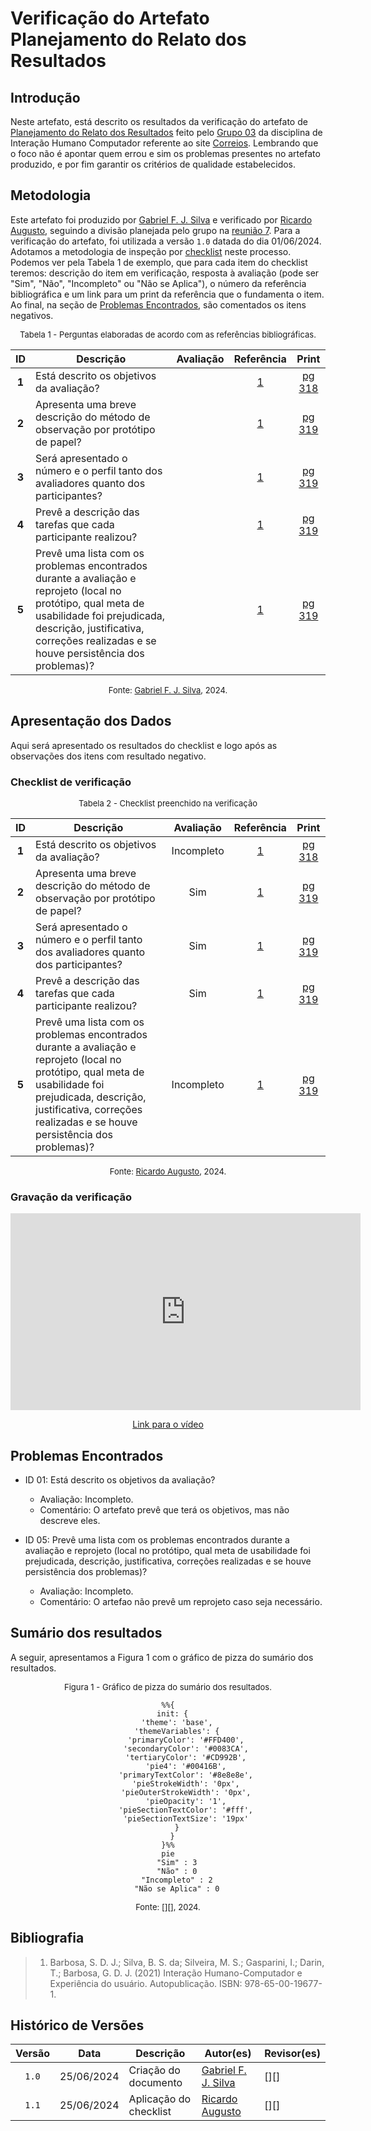 # Verificação do Artefato Planejamento do Relato dos Resultados

## Introdução

Neste artefato, está descrito os resultados da verificação do artefato de [Planejamento do Relato dos Resultados](https://interacao-humano-computador.github.io/2024.1-Correios/design_avaliacao/nivel_2/prototipo_de_papel/planejamento_relato_resultados/) feito pelo [Grupo 03](https://interacao-humano-computador.github.io/2024.1-Correios/) da disciplina de Interação Humano Computador referente ao site [Correios](https://www.correios.com.br/). Lembrando que o foco não é apontar quem errou e sim os problemas presentes no artefato produzido, e por fim garantir os critérios de qualidade estabelecidos.

## Metodologia

Este artefato foi produzido por [Gabriel F. J. Silva][GabrielFGH] e verificado por [Ricardo Augusto][RicardoGH], seguindo a divisão planejada pelo grupo na [reunião 7](https://interacao-humano-computador.github.io/2024.1-Correios/atas/ata7/). Para a verificação do artefato, foi utilizada a versão `1.0` datada do dia 01/06/2024. Adotamos a metodologia de inspeção por [checklist](#checklist-de-verificacao) neste processo. Podemos ver pela Tabela 1 de exemplo, que para cada item do checklist teremos: descrição do item em verificação, resposta à avaliação (pode ser "Sim", "Não", "Incompleto" ou "Não se Aplica"), o número da referência bibliográfica e um link para um print da referência que o fundamenta o item. Ao final, na seção de [Problemas Encontrados](#problemas-encontrados), são comentados os itens negativos.

<font size="2"><p style="text-align: center">Tabela 1 - Perguntas elaboradas de acordo com as referências bibliográficas.</p></font>

<center>

| ID | Descrição | Avaliação | Referência| Print |
|:--:| --------- | :-------: | :-------: | :---: | 
| **1** | Está descrito os objetivos da avaliação? |  | <a href="#ref1">1</a> | [pg 318](../../../../../assets/prints_verificacao/gabrielf/(Protótipo%20de%20Papel)%20Planejamento%20do%20Relato%20ref%20-%20o%20relato%20deve%20conter%20pag%20318.jpeg) |
| **2** | Apresenta uma breve descrição do método de observação por protótipo de papel? |  | <a href="#ref1">1</a> | [pg 319](../../../../../assets/prints_verificacao/gabrielf/(Protótipo%20de%20Papel)%20Planejamento%20do%20Relato%20ref%20-%20o%20relato%20deve%20conter%20pag%20319.jpeg) |
| **3** | Será apresentado o número e o perfil tanto dos avaliadores quanto dos participantes? |  | <a href="#ref1">1</a> | [pg 319](../../../../../assets/prints_verificacao/gabrielf/(Protótipo%20de%20Papel)%20Planejamento%20do%20Relato%20ref%20-%20o%20relato%20deve%20conter%20pag%20319.jpeg) |
| **4** | Prevê a descrição das tarefas que cada participante realizou? |  | <a href="#ref1">1</a> | [pg 319](../../../../../assets/prints_verificacao/gabrielf/(Protótipo%20de%20Papel)%20Planejamento%20do%20Relato%20ref%20-%20o%20relato%20deve%20conter%20pag%20319.jpeg) |
| **5** | Prevê uma lista com os problemas encontrados durante a avaliação e reprojeto (local no protótipo, qual meta de usabilidade foi prejudicada, descrição, justificativa, correções realizadas e se houve persistência dos problemas)? |  | <a href="#ref1">1</a> | [pg 319](../../../../../assets/prints_verificacao/gabrielf/(Protótipo%20de%20Papel)%20Planejamento%20do%20Relato%20ref%20-%20o%20relato%20deve%20conter%20pag%20319.jpeg) |

</center>

<font size="2"><p style="text-align: center">Fonte: [Gabriel F. J. Silva](https://github.com/MMcLovin), 2024.</p></font>

## Apresentação dos Dados

Aqui será apresentado os resultados do checklist e logo após as observações dos itens com resultado negativo.

### Checklist de verificação

<font size="2"><p style="text-align: center">Tabela 2 - Checklist preenchido na verificação</p></font>

<center>

| ID | Descrição | Avaliação | Referência| Print |
|:--:| --------- | :-------: | :-------: | :---: | 
| **1** | Está descrito os objetivos da avaliação? | Incompleto | <a href="#ref1">1</a> | [pg 318](../../../../../assets/prints_verificacao/gabrielf/(Protótipo%20de%20Papel)%20Planejamento%20do%20Relato%20ref%20-%20o%20relato%20deve%20conter%20pag%20318.jpeg) |
| **2** | Apresenta uma breve descrição do método de observação por protótipo de papel? | Sim | <a href="#ref1">1</a> | [pg 319](../../../../../assets/prints_verificacao/gabrielf/(Protótipo%20de%20Papel)%20Planejamento%20do%20Relato%20ref%20-%20o%20relato%20deve%20conter%20pag%20319.jpeg) |
| **3** | Será apresentado o número e o perfil tanto dos avaliadores quanto dos participantes? | Sim | <a href="#ref1">1</a> | [pg 319](../../../../../assets/prints_verificacao/gabrielf/(Protótipo%20de%20Papel)%20Planejamento%20do%20Relato%20ref%20-%20o%20relato%20deve%20conter%20pag%20319.jpeg) |
| **4** | Prevê a descrição das tarefas que cada participante realizou? | Sim | <a href="#ref1">1</a> | [pg 319](../../../../../assets/prints_verificacao/gabrielf/(Protótipo%20de%20Papel)%20Planejamento%20do%20Relato%20ref%20-%20o%20relato%20deve%20conter%20pag%20319.jpeg) |
| **5** | Prevê uma lista com os problemas encontrados durante a avaliação e reprojeto (local no protótipo, qual meta de usabilidade foi prejudicada, descrição, justificativa, correções realizadas e se houve persistência dos problemas)? | Incompleto | <a href="#ref1">1</a> | [pg 319](../../../../../assets/prints_verificacao/gabrielf/(Protótipo%20de%20Papel)%20Planejamento%20do%20Relato%20ref%20-%20o%20relato%20deve%20conter%20pag%20319.jpeg) |

</center>

<font size="2"><p style="text-align: center">Fonte: [Ricardo Augusto][RicardoGH], 2024.</p></font>

### Gravação da verificação

<!-- para o iframe do vídeo, bote width = 560 e height = 315 -->

<div style="text-align: center;">
<iframe width="560" height="315" src="https://www.youtube.com/embed/-JBe2ndeNdY?si=n3m877KoIo4bzGo1" title="YouTube video player" frameborder="0" allow="accelerometer; autoplay; clipboard-write; encrypted-media; gyroscope; picture-in-picture; web-share" referrerpolicy="strict-origin-when-cross-origin" allowfullscreen></iframe>
</div>

<p style="text-align: center">
    <a href="https://youtu.be/-JBe2ndeNdY"> Link para o vídeo </a>
</p>

## Problemas Encontrados

<!--- Aqui será apresentado todos os problemas identificados durante o processo de verificação do artefato de link do artefato. --->

- ID 01: Está descrito os objetivos da avaliação?
    - Avaliação: Incompleto.
    - Comentário: O artefato prevê que terá os objetivos, mas não descreve eles.

- ID 05: Prevê uma lista com os problemas encontrados durante a avaliação e reprojeto (local no protótipo, qual meta de usabilidade foi prejudicada, descrição, justificativa, correções realizadas e se houve persistência dos problemas)?
    - Avaliação: Incompleto.
    - Comentário: O artefao não prevê um reprojeto caso seja necessário.

## Sumário dos resultados

<!-- Conte as quantidade de ocorrencias e coloque no Grafico a quantidade em cada tipo de avaliação (se não ouver incidencia de um tipo como "não se aplica", apague a linha do mesmo)-->
A seguir, apresentamos a Figura 1 com o gráfico de pizza do sumário dos resultados.

<font size="2"><p style="text-align: center">Figura 1 - Gráfico de pizza do sumário dos resultados.</p></font>

<center>

``` mermaid
%%{
  init: {
    'theme': 'base',
    'themeVariables': {
        'primaryColor': '#FFD400',
        'secondaryColor': '#0083CA',
        'tertiaryColor': '#CD992B',
        'pie4': '#00416B',
        'primaryTextColor': '#8e8e8e',
        'pieStrokeWidth': '0px',
        'pieOuterStrokeWidth': '0px',
        'pieOpacity': '1',
        'pieSectionTextColor': '#fff',
        'pieSectionTextSize': '19px'
    }
  }
}%%
pie
    "Sim" : 3
    "Não" : 0
    "Incompleto" : 2
    "Não se Aplica" : 0
```

</center>

<font size="2"><p style="text-align: center">Fonte: [][], 2024.</p></font>

## Bibliografia

> 1. <a id="ref1"> </a>Barbosa, S. D. J.; Silva, B. S. da; Silveira, M. S.; Gasparini, I.; Darin, T.; Barbosa, G. D. J. (2021) Interação Humano-Computador e Experiência do usuário. Autopublicação. ISBN: 978-65-00-19677-1. 

## Histórico de Versões

| Versão | Data | Descrição | Autor(es) | Revisor(es) |
| :----: | :--: | --------- | ----------- | ------ |
| `1.0`  | 25/06/2024 | Criação do documento | [Gabriel F. J. Silva](https://github.com/MMcLovin) | [][] |
| `1.1`  | 25/06/2024 | Aplicação do checklist | [Ricardo Augusto][RicardoGH] | [][] |

[ClaudioGH]: https://github.com/claudiohsc
[EliasGH]: https://github.com/EliasOliver21
[GabrielBGH]: https://github.com/Bertolazi
[GabrielFGH]: https://github.com/MMcLovin
[PabloGH]: https://github.com/pabloheika
[RicardoGH]: https://www.github.com/avmricardoz